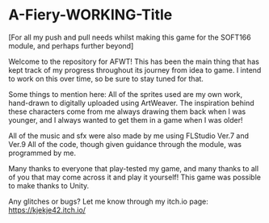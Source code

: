 # A-Fiery-WORKING-Title
[For all my push and pull needs whilst making this game for the SOFT166 module, and perhaps further beyond]

Welcome to the repository for AFWT! This has been the main thing that has kept track of my progress throughout its journey from idea to game. I intend to work on this over time, so be sure to stay tuned for that.

Some things to mention here:
All of the sprites used are my own work, hand-drawn to digitally uploaded using ArtWeaver.
The inspiration behind these characters come from me always drawing them back when I was younger, and I always wanted to get them in a game when I was older!

All of the music and sfx were also made by me using FLStudio Ver.7 and Ver.9
All of the code, though given guidance through the module, was programmed by me.

Many thanks to everyone that play-tested my game, and many thanks to all of you that may come across it and play it yourself!
This game was possible to make thanks to Unity.

Any glitches or bugs? Let me know through my itch.io page:
https://kjekje42.itch.io/
